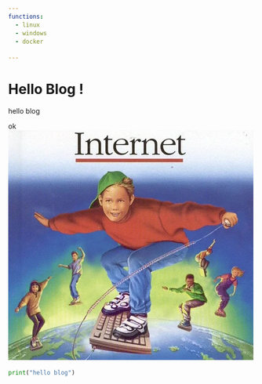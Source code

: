 ```yaml
---
functions:
  - linux
  - windows
  - docker

---
```


# Hello Blog !

hello blog

ok
![alt text](/assets/media/internet.webp)


```python
print("hello blog")
```
